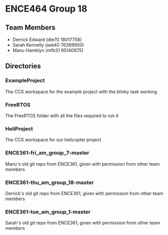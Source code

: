 # ENCE464 Group 18

## Team Members
* Derrick Edward (dle70 18017758)
* Sarah Kennelly (sek40 76389950)
* Manu Hamblyn (mfb31 95140875)

## Directories

### ExampleProject
The CCS workspace for the example project with the blinky task working
### FreeRTOS
The FreeRTOS folder with all the files required to run it
### HeliProject
The CCS workspace for our helicopter project
### ENCE361-fri_am_group_7-master 
Manu's old git repo from ENCE361, given with permission from other team members
### ENCE361-thu_am_group_18-master
Derrick's old git repo from ENCE361, given with permission from other team members
### ENCE361-tue_am_group_1-master
Sarah's old git repo from ENCE361, given with permission from other team members